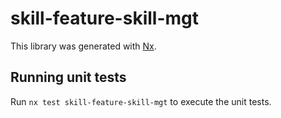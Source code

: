 # skill-feature-skill-mgt

This library was generated with [Nx](https://nx.dev).

## Running unit tests

Run `nx test skill-feature-skill-mgt` to execute the unit tests.
